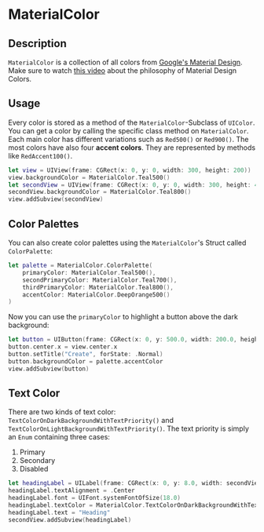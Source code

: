 # MaterialColor

## Description

`MaterialColor` is a collection of all colors from [Google's Material Design](https://www.google.com/design/spec/style/color.html). Make sure to watch [this video](http://youtu.be/xYkz0Ueg0L4) about the philosophy of Material Design Colors.

## Usage

Every color is stored as a method of the `MaterialColor`-Subclass of `UIColor`. You can get a color by calling the specific class method on `MaterialColor`. Each main color has different variations such as `Red500()` or `Red900()`. The most colors have also four **accent colors**. They are represented by methods like `RedAccent100()`.

``` swift
let view = UIView(frame: CGRect(x: 0, y: 0, width: 300, height: 200))
view.backgroundColor = MaterialColor.Teal500()
let secondView = UIView(frame: CGRect(x: 0, y: 0, width: 300, height: 44))
secondView.backgroundColor = MaterialColor.Teal800()
view.addSubview(secondView)
```

## Color Palettes

You can also create color palettes using the `MaterialColor`'s Struct called `ColorPalette`:

``` swift
let palette = MaterialColor.ColorPalette(
    primaryColor: MaterialColor.Teal500(),
    secondPrimaryColor: MaterialColor.Teal700(),
    thirdPrimaryColor: MaterialColor.Teal800(),
    accentColor: MaterialColor.DeepOrange500()
)
```

Now you can use the `primaryColor` to highlight a button above the dark background:

``` swift
let button = UIButton(frame: CGRect(x: 0, y: 500.0, width: 200.0, height: 50.0))
button.center.x = view.center.x
button.setTitle("Create", forState: .Normal)
button.backgroundColor = palette.accentColor
view.addSubview(button)
```

## Text Color

There are two kinds of text color: `TextColorOnDarkBackgroundWithTextPriority()` and `TextColorOnLightBackgroundWithTextPriority()`. The text priority is simply an `Enum` containing three cases:

1. Primary
2. Secondary
3. Disabled

``` swift
let headingLabel = UILabel(frame: CGRect(x: 0, y: 8.0, width: secondView.frame.width, height: 25.0))
headingLabel.textAlignment = .Center
headingLabel.font = UIFont.systemFontOfSize(18.0)
headingLabel.textColor = MaterialColor.TextColorOnDarkBackgroundWithTextPriority(.Primary)
headingLabel.text = "Heading"
secondView.addSubview(headingLabel)
```
